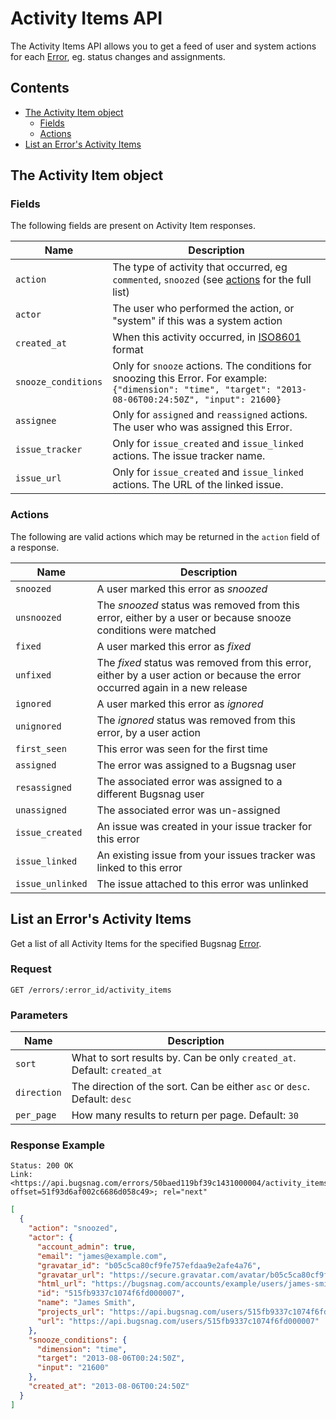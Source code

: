 Activity Items API
==================

The Activity Items API allows you to get a feed of user and system actions for each [Error](error.md), eg. status changes and assignments.


Contents
--------
-   [The Activity Item object](#the-activity-item-object)
    -   [Fields](#fields)
    -   [Actions](#actions)
-   [List an Error's Activity Items](#list-an-error-s-activity-items)


The Activity Item object
------------------------

### Fields

The following fields are present on Activity Item responses.

Name                | Description
------------------- | -----------
`action`            | The type of activity that occurred, eg `commented`, `snoozed` (see [actions](#actions) for the full list)
`actor`             | The user who performed the action, or "system" if this was a system action
`created_at`        | When this activity occurred, in [ISO8601](http://en.wikipedia.org/wiki/ISO_8601) format
`snooze_conditions` | Only for `snooze` actions. The conditions for snoozing this Error. For example: `{"dimension": "time", "target": "2013-08-06T00:24:50Z", "input": 21600}`
`assignee`          | Only for `assigned` and `reassigned` actions. The user who was assigned this Error.
`issue_tracker`     | Only for `issue_created` and `issue_linked` actions. The issue tracker name.
`issue_url`         | Only for `issue_created` and `issue_linked` actions. The URL of the linked issue.


### Actions

The following are valid actions which may be returned in the `action` field of a response.

Name             | Description
---------------- | -----------
`snoozed`        | A user marked this error as *snoozed*
`unsnoozed`      | The *snoozed* status was removed from this error, either by a user or because snooze conditions were matched
`fixed`          | A user marked this error as *fixed*
`unfixed`        | The *fixed* status was removed from this error, either by a user action or because the error occurred again in a new release
`ignored`        | A user marked this error as *ignored*
`unignored`      | The *ignored* status was removed from this error, by a user action
`first_seen`     | This error was seen for the first time
`assigned`       | The error was assigned to a Bugsnag user
`resassigned`    | The associated error was assigned to a different Bugsnag user
`unassigned`     | The associated error was un-assigned
`issue_created`  | An issue was created in your issue tracker for this error
`issue_linked`   | An existing issue from your issues tracker was linked to this error
`issue_unlinked` | The issue attached to this error was unlinked


List an Error's Activity Items
------------------------------

Get a list of all Activity Items for the specified Bugsnag [Error](errors.md).


### Request

```http
GET /errors/:error_id/activity_items
```


### Parameters

Name        | Description
----------- | -----------
`sort`      | What to sort results by. Can be only `created_at`. Default: `created_at`
`direction` | The direction of the sort. Can be either `asc` or `desc`. Default: `desc`
`per_page`  | How many results to return per page. Default: `30`


### Response Example

```http
Status: 200 OK
Link: <https://api.bugsnag.com/errors/50baed119bf39c1431000004/activity_items?offset=51f93d6af002c6686d058c49>; rel="next"
```
```json
[
  {
    "action": "snoozed",
    "actor": {
      "account_admin": true,
      "email": "james@example.com",
      "gravatar_id": "b05c5ca80cf9fe757efdaa9e2afe4a76",
      "gravatar_url": "https://secure.gravatar.com/avatar/b05c5ca80cf9fe757efdaa9e2afe4a76",
      "html_url": "https://bugsnag.com/accounts/example/users/james-smith/edit",
      "id": "515fb9337c1074f6fd000007",
      "name": "James Smith",
      "projects_url": "https://api.bugsnag.com/users/515fb9337c1074f6fd000007/projects",
      "url": "https://api.bugsnag.com/users/515fb9337c1074f6fd000007"
    },
    "snooze_conditions": {
      "dimension": "time",
      "target": "2013-08-06T00:24:50Z",
      "input": "21600"
    },
    "created_at": "2013-08-06T00:24:50Z"
  }
]
```

